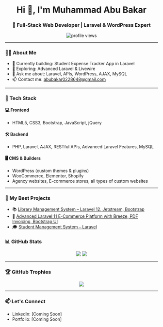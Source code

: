<h1 align="center">Hi 👋, I'm Muhammad Abu Bakar</h1>
<h3 align="center">🚀 Full-Stack Web Developer | Laravel & WordPress Expert</h3>

<p align="center">
  <img src="https://komarev.com/ghpvc/?username=mabubakar4321&label=Profile%20views&color=0e75b6&style=flat" alt="profile views" />
</p>

---

### 🧑‍💻 About Me

- 🔭 Currently building: Student Expense Tracker App in Laravel
- 🌱 Exploring: Advanced Laravel & Livewire
- 💬 Ask me about: Laravel, APIs, WordPress, AJAX, MySQL
- 📫 Contact me: abubakar0228648@gmail.com

---

### 🚀 Tech Stack

#### 💻 Frontend
- HTML5, CSS3, Bootstrap, JavaScript, jQuery

#### 🛠️ Backend
- PHP, Laravel, AJAX, RESTful APIs, Advanced Laravel Features, MySQL

#### 🖥️ CMS & Builders
- WordPress (custom themes & plugins)
- WooCommerce, Elementor, Shopify
- Agency websites, E-commerce stores, all types of custom websites

---

### 🔗 My Best Projects

- 📚 [Library Management System – Laravel 12, Jetstream, Bootstrap](https://github.com/mabubakar4321/-Library-Management-System-Laravel-12-Jetstream-Bootstrap)
- 🛒 [Advanced Laravel 11 E-Commerce Platform with Breeze, PDF Invoicing, Bootstrap UI](https://github.com/mabubakar4321/Advanced-Laravel-11-E-Commerce-Platform-with-Breeze-PDF-Invoicing-Bootstrap-UI)
- 🎓 [Student Management System – Laravel](https://github.com/mabubakar4321/Student-Management-System-laravel)

### 📊 GitHub Stats

<p align="center">
  <img src="https://github-readme-stats.vercel.app/api?username=mabubakar4321&show_icons=true&theme=tokyonight" />
  <img src="https://github-readme-stats.vercel.app/api/top-langs/?username=mabubakar4321&layout=compact&theme=tokyonight" />
</p>

---

### 🏆 GitHub Trophies

<p align="center">
  <img src="https://github-profile-trophy.vercel.app/?username=mabubakar4321&theme=radical" />
</p>

---

### 📫 Let's Connect

- LinkedIn: [Coming Soon]
- Portfolio: [Coming Soon]
